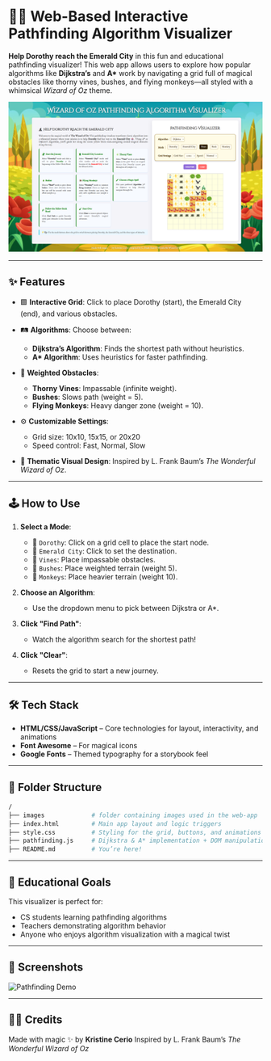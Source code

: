 

# 🧙‍♀️ Web-Based Interactive Pathfinding Algorithm Visualizer

**Help Dorothy reach the Emerald City** in this fun and educational pathfinding visualizer! This web app allows users to explore how popular algorithms like **Dijkstra’s** and **A\*** work by navigating a grid full of magical obstacles like thorny vines, bushes, and flying monkeys—all styled with a whimsical *Wizard of Oz* theme.

<div align="center">
  <img src="images/web-app-screenshot.png">
</div>


---

## ✨ Features

* 🟩 **Interactive Grid**: Click to place Dorothy (start), the Emerald City (end), and various obstacles.
* 🛤️ **Algorithms**: Choose between:

  * **Dijkstra’s Algorithm**: Finds the shortest path without heuristics.
  * **A\* Algorithm**: Uses heuristics for faster pathfinding.
* 🌱 **Weighted Obstacles**:

  * **Thorny Vines**: Impassable (infinite weight).
  * **Bushes**: Slows path (weight = 5).
  * **Flying Monkeys**: Heavy danger zone (weight = 10).
* ⚙️ **Customizable Settings**:

  * Grid size: 10x10, 15x15, or 20x20
  * Speed control: Fast, Normal, Slow
* 🎨 **Thematic Visual Design**: Inspired by L. Frank Baum’s *The Wonderful Wizard of Oz*.

---

## 🕹️ How to Use

1. **Select a Mode**:

   * 🎒 `Dorothy`: Click on a grid cell to place the start node.
   * 🏰 `Emerald City`: Click to set the destination.
   * 🌿 `Vines`: Place impassable obstacles.
   * 🌳 `Bushes`: Place weighted terrain (weight 5).
   * 🐒 `Monkeys`: Place heavier terrain (weight 10).

2. **Choose an Algorithm**:

   * Use the dropdown menu to pick between Dijkstra or A\*.

3. **Click "Find Path"**:

   * Watch the algorithm search for the shortest path!

4. **Click "Clear"**:

   * Resets the grid to start a new journey.

---

## 🛠️ Tech Stack

* **HTML/CSS/JavaScript** – Core technologies for layout, interactivity, and animations
* **Font Awesome** – For magical icons
* **Google Fonts** – Themed typography for a storybook feel

---

## 📁 Folder Structure

```bash
/
├── images             # folder containing images used in the web-app
├── index.html         # Main app layout and logic triggers
├── style.css          # Styling for the grid, buttons, and animations
├── pathfinding.js     # Dijkstra & A* implementation + DOM manipulation
├── README.md          # You’re here!
```

---

## 🎯 Educational Goals

This visualizer is perfect for:

* CS students learning pathfinding algorithms
* Teachers demonstrating algorithm behavior
* Anyone who enjoys algorithm visualization with a magical twist

---

## 📸 Screenshots

![Pathfinding Demo](images/screen_recording.gif)

---

## 🧙‍♂️ Credits

Made with magic ✨ by **Kristine Cerio**
Inspired by L. Frank Baum’s *The Wonderful Wizard of Oz*

